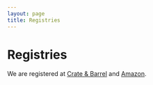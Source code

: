 ```yaml
---
layout: page
title: Registries
---
```


# Registries

We are registered at [Crate &amp; Barrel](http://www.crateandbarrel.com/) and [Amazon](http://www.amazon.com/).
